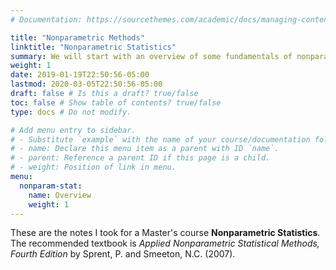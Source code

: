 ```yaml
---
# Documentation: https://sourcethemes.com/academic/docs/managing-content/

title: "Nonparametric Methods"
linktitle: "Nonparametric Statistics"
summary: We will start with an overview of some fundamentals of nonparametric statistics. Then we will consider in turn methods for a single sample, for two samples, and for multiple samples. This will be followed by discussion of correlation, concordance, and regression, as well as association and other related methods for categorical data. Finally, we will look at a variety of more "modern" nonparametric methods, such as the bootstrap and kernel density estimation.
weight: 1
date: 2019-01-19T22:50:56-05:00
lastmod: 2020-03-05T22:50:56-05:00
draft: false # Is this a draft? true/false
toc: false # Show table of contents? true/false
type: docs # Do not modify.

# Add menu entry to sidebar.
# - Substitute `example` with the name of your course/documentation folder.
# - name: Declare this menu item as a parent with ID `name`.
# - parent: Reference a parent ID if this page is a child.
# - weight: Position of link in menu.
menu:
  nonparam-stat:
    name: Overview
    weight: 1
---
```


These are the notes I took for a Master's course **Nonparametric Statistics**. The recommended textbook is _Applied Nonparametric Statistical Methods, Fourth Edition_ by Sprent, P. and Smeeton, N.C. (2007).
